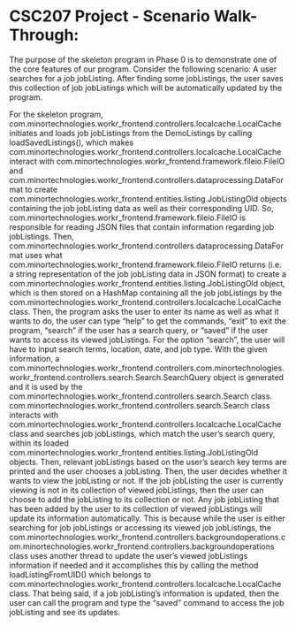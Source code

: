 # CSC207 Project - Scenario Walk-Through:

The purpose of the skeleton program in Phase 0 is to demonstrate one of the core features of our program. Consider the following scenario: A user searches for a job jobListing. After finding some jobListings, the user saves this collection of job jobListings which will be automatically updated by the program.

For the skeleton program, com.minortechnologies.workr_frontend.controllers.localcache.LocalCache initiates and loads job jobListings from the DemoListings by calling loadSavedListings(), which makes com.minortechnologies.workr_frontend.controllers.localcache.LocalCache interact with com.minortechnologies.workr_frontend.framework.fileio.FileIO and com.minortechnologies.workr_frontend.controllers.dataprocessing.DataFormat to create com.minortechnologies.workr_frontend.entities.listing.JobListingOld objects containing the job jobListing data as well as their corresponding UID. So, com.minortechnologies.workr_frontend.framework.fileio.FileIO is responsible for reading JSON files that contain information regarding job jobListings. Then, com.minortechnologies.workr_frontend.controllers.dataprocessing.DataFormat uses what com.minortechnologies.workr_frontend.framework.fileio.FileIO returns (i.e. a string representation of the job jobListing data in JSON format) to create a com.minortechnologies.workr_frontend.entities.listing.JobListingOld object, which is then stored on a HashMap containing all the job jobListings by the com.minortechnologies.workr_frontend.controllers.localcache.LocalCache class. Then, the program asks the user to enter its name as well as what it wants to do, the user can type “help” to get the commands, “exit” to exit the program, “search” if the user has a search query, or “saved” if the user wants to access its viewed jobListings.  For the option “search”, the user will have to input search terms, location, date, and job type. With the given information, a com.minortechnologies.workr_frontend.controllers.com.minortechnologies.workr_frontend.controllers.search.Search.SearchQuery object is generated and it is used by the com.minortechnologies.workr_frontend.controllers.search.Search class. com.minortechnologies.workr_frontend.controllers.search.Search class interacts with com.minortechnologies.workr_frontend.controllers.localcache.LocalCache class and searches job jobListings, which match the user’s search query, within its loaded com.minortechnologies.workr_frontend.entities.listing.JobListingOld objects. Then, relevant jobListings based on the user’s search key terms are printed and the user chooses a jobListing. Then, the user decides whether it wants to view the jobListing or not. If the job jobListing the user is currently viewing is not in its collection of viewed jobListings, then the user can choose to add the jobListing to its collection or not.  Any job jobListing that has been added by the user to its collection of viewed jobListings will update its information automatically. This is because while the user is either searching for job jobListings or accessing its viewed job jobListings, the com.minortechnologies.workr_frontend.controllers.backgroundoperations.com.minortechnologies.workr_frontend.controllers.backgroundoperations class uses another thread to update the user’s viewed jobListings information if needed and it accomplishes this by calling the method loadListingFromUID() which belongs to com.minortechnologies.workr_frontend.controllers.localcache.LocalCache class. That being said, if a job jobListing’s information is updated, then the user can call the program and type the “saved” command to access the job jobListing and see its updates. 
